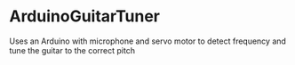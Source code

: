 # ArduinoGuitarTuner
Uses an Arduino with microphone and servo motor to detect frequency and tune the guitar to the correct pitch
